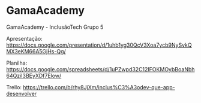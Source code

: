 # GamaAcademy
GamaAcademy - InclusãoTech Grupo 5

Apresentação: https://docs.google.com/presentation/d/1uhb1yg30QcV3Xoa7ycb9NySvkQMX3eKM66A5GjHs-Qg/


Planilha: https://docs.google.com/spreadsheets/d/1uPZwpd32C12IFOKMOybBoaNbh64QziI3BEyXDf7Elow/

Trello: https://trello.com/b/rhy8JjXm/inclus%C3%A3odev-que-app-desenvolver
